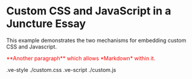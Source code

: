 # Custom CSS and JavaScript in a Juncture Essay
This example demonstrates the two mechanisms for embedding custom CSS and Javascript.
<p class='assignedClass' markdown>
**Another paragraph** which allows *Markdown* within it.
</p>
<style>
.assignedClass {
    color: red;
}
</style>
.ve-style ./custom.css
.ve-script ./custom.js


